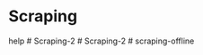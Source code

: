 # Scraping
help
#   S c r a p i n g - 2  
 #   S c r a p i n g - 2  
 #   s c r a p i n g - o f f l i n e  
 